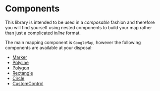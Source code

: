 # Components

This library is intended to be used in a _composable_ fashion and therefore you will find yourself using nested components to build your map rather than just a complicated _inline_ format.

The main mapping component is `GoogleMap`, however the following components are available at your disposal:

- [Marker](./marker.md)
- [Polyline](./polyline.md)
- [Polygon](./polygon.md)
- [Rectangle](./rectangle.md)
- [Circle](./circle.md)
- [CustomControl](./custom-control.md)
